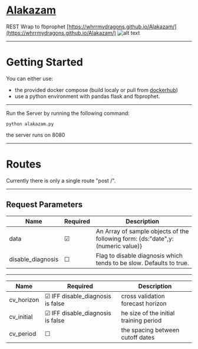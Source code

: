# [Alakazam](https://whrrmydragons.github.io/Alakazam/)
REST Wrap to fbprophet
[https://whrrmydragons.github.io/Alakazam/](https://whrrmydragons.github.io/Alakazam/)
![alt text](https://static.pokemonpets.com/images/monsters-images-300-300/8065-Mega-Alakazam.png "Alakazam")

---

# Getting Started
You can either use:
* the provided docker compose (build localy or pull from [dockerhub](https://hub.docker.com/r/rabiran/alakazam)) 
* use a python environment with pandas flask and fbprophet.

----

Run the Server by running the following command:
```
python alakazam.py
```
the server runs on 8080

---

# Routes
Currently there is only a single route "post /".

----
## Request Parameters
| Name  | Required |Description |
| ------------- | ------------- |------------- |
| data  |&#9745; |An Array of sample objects of the following form: {ds:"date",y:(numeric value)} | 
| disable_diagnosis  | &#9744;   |Flag to disable diagnosis which tends to be slow. Defaults to true. |

----

| Name  | Required |Description |
| ------------- | ------------- |------------- |
| cv_horizon  | &#9745; IFF disable_diagnosis is false  |cross validation forecast horizon  |
| cv_initial  | &#9745; IFF disable_diagnosis is false  |he size of the initial training period  |
| cv_period  | &#9744;   |the spacing between cutoff dates  |
